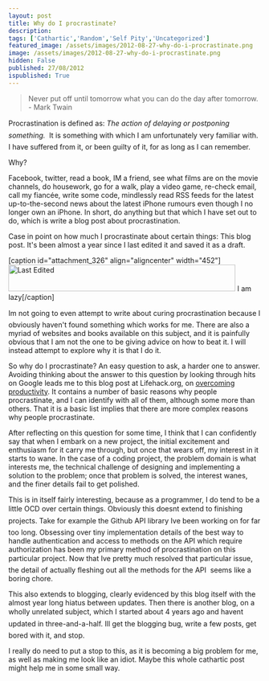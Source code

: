 ```yaml
---
layout: post
title: Why do I procrastinate?
description: 
tags: ['Cathartic','Random','Self Pity','Uncategorized']
featured_image: /assets/images/2012-08-27-why-do-i-procrastinate.png
image: /assets/images/2012-08-27-why-do-i-procrastinate.png
hidden: False
published: 27/08/2012
ispublished: True
---
```

<blockquote>Never put off until tomorrow what you can do the day after tomorrow. - Mark Twain</blockquote>
Procrastination is defined as: <em>The action of delaying or postponing something.</em>  It is something with which I am unfortunately very familiar with. I have suffered from it, or been guilty of it, for as long as I can remember.

Why?

Facebook, twitter, read a book, IM a friend, see what films are on the movie channels, do housework, go for a walk, play a video game, re-check email, call my fiancée, write some code, mindlessly read RSS feeds for the latest up-to-the-second news about the latest iPhone rumours even though I no longer own an iPhone. In short, do anything but that which I have set out to do, which is write a blog post about procrastination.

Case in point on how much I procrastinate about certain things: This blog post. It's been almost a year since I last edited it and saved it as a draft.

[caption id="attachment_326" align="aligncenter" width="452"]<a href="http://temporalcohesion.co.uk/wp-content/uploads/2012/08/lastedited.png"><img class="size-full wp-image-326" title="lastedited" src="http://temporalcohesion.co.uk/wp-content/uploads/2012/08/lastedited.png" alt="Last Edited" width="452" height="53" /></a> I am lazy[/caption]

Im not going to even attempt to write about curing procrastination because I obviously haven't found something which works for me. There are also a myriad of websites and books available on this subject, and it is painfully obvious that I am not the one to be giving advice on how to beat it. I will instead attempt to explore why it is that I do it.

So why do I procrastinate? An easy question to ask, a harder one to answer. Avoiding thinking about the answer to this question by looking through hits on Google leads me to this blog post at Lifehack.org, on <a href="http://www.lifehack.org/articles/productivity/overcome-procrastination-once-and-for-all.html">overcoming productivity</a>. It contains a number of basic reasons why people procrastinate, and I can identify with all of them, although some more than others. That it is a basic list implies that there are more complex reasons why people procrastinate.

After reflecting on this question for some time, I think that I can confidently say that when I embark on a new project, the initial excitement and enthusiasm for it carry me through, but once that wears off, my interest in it starts to wane. In the case of a coding project, the problem domain is what interests me, the technical challenge of designing and implementing a solution to the problem; once that problem is solved, the interest wanes, and the finer details fail to get polished.

This is in itself fairly interesting, because as a programmer, I do tend to be a little OCD over certain things. Obviously this doesnt extend to finishing projects. Take for example the Github API library Ive been working on for far too long. Obsessing over tiny implementation details of the best way to handle authentication and access to methods on the API which require authorization has been my primary method of procrastination on this particular project. Now that Ive pretty much resolved that particular issue, the detail of actually fleshing out all the methods for the API  seems like a boring chore.

This also extends to blogging, clearly evidenced by this blog itself with the almost year long hiatus between updates. Then there is another blog, on a wholly unrelated subject, which I started about 4 years ago and havent updated in three-and-a-half. Ill get the blogging bug, write a few posts, get bored with it, and stop.

I really do need to put a stop to this, as it is becoming a big problem for me, as well as making me look like an idiot. Maybe this whole cathartic post might help me in some small way.
